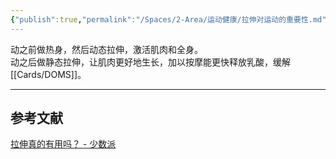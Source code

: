 ```yaml
---
{"publish":true,"permalink":"/Spaces/2-Area/运动健康/拉伸对运动的重要性.md","title":"拉伸对运动的重要性","created":"2022-10-05","modified":"2023-03-14","cssclasses":""}
---
```



动之前做热身，然后动态拉伸，激活肌肉和全身。  
动之后做静态拉伸，让肌肉更好地生长，加以按摩能更快释放乳酸，缓解[[Cards/DOMS]]。

---

## 参考文献

[拉伸真的有用吗？ - 少数派](https://sspai.com/post/74069)